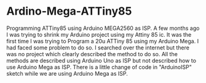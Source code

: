 # Ardino-Mega-ATTiny85
Programming ATTiny85 using Arduino MEGA2560 as ISP.  A few months ago I was trying to shrink my Arduino project using my Attiny 85 ic. It was the first time I was trying to Program a 20u ATTiny 85 using my Arduino Mega. I had faced some problem to do so. I searched over the internet but there was no project which clearly described the method to do so. All the methods are described using Arduino Uno as ISP but not described how to use Arduino Mega as ISP. There is a little change of code in "ArduinoISP" sketch while we are using Arduino Mega as ISP. 
